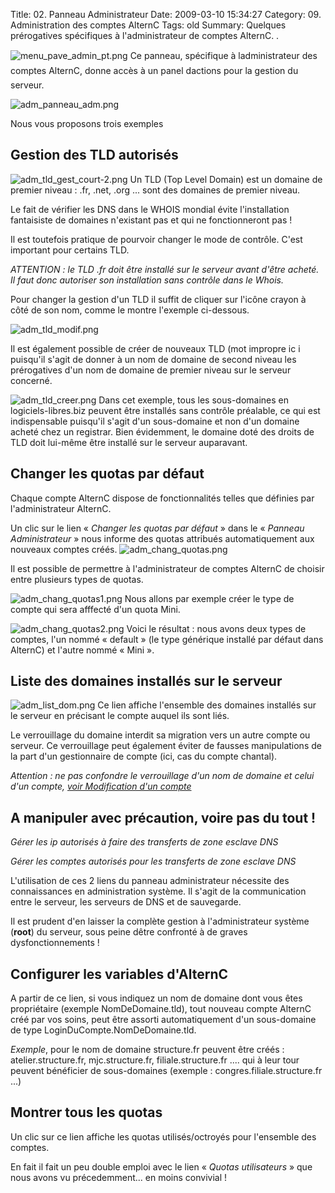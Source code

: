 Title: 02. Panneau Administrateur 
Date: 2009-03-10 15:34:27
Category: 09. Administration des comptes AlternC
Tags: old
Summary: Quelques prérogatives spécifiques à l'administrateur de comptes AlternC. . 

<img src="/img/menu_pave_admin_pt.png" title="to complete" alt="menu_pave_admin_pt.png" /> Ce panneau, spécifique à ladministrateur des comptes AlternC, donne accès à un panel dactions pour la gestion du serveur.

<img src="/img/adm_panneau_adm.png" title="to complete" alt="adm_panneau_adm.png" />

Nous vous proposons trois exemples 

## Gestion des TLD autorisés

<img src="/img/adm_tld_gest_court-2.png" title="to complete" alt="adm_tld_gest_court-2.png" /> Un TLD (Top Level Domain) est un domaine de premier niveau : .fr, .net, .org ... sont des domaines de premier niveau.

Le fait de vérifier les DNS dans le WHOIS mondial évite l'installation fantaisiste de domaines n'existant pas et qui ne fonctionneront pas !

Il est toutefois pratique de pourvoir changer le mode de contrôle. C'est important pour certains TLD.

*ATTENTION : le TLD .fr doit être installé sur le serveur avant d'être acheté. Il faut donc autoriser son installation sans contrôle dans le Whois.*

Pour changer la gestion d'un TLD il suffit de cliquer sur l'icône crayon à côté de son nom, comme le montre l'exemple ci-dessous.

<img src="/img/adm_tld_modif.png" title="to complete" alt="adm_tld_modif.png" />

Il est également possible de créer de nouveaux TLD (mot impropre ic i puisqu'il s'agit de donner à un nom de domaine de second niveau les prérogatives d'un  nom de domaine de premier niveau sur le serveur concerné.

<img src="/img/adm_tld_creer.png" title="to complete" alt="adm_tld_creer.png" />
Dans cet exemple, tous les sous-domaines en logiciels-libres.biz peuvent être installés sans contrôle préalable, ce qui est indispensable puisqu'il s'agit d'un sous-domaine et non d'un domaine acheté chez un registrar. Bien évidemment, le domaine doté des droits de TLD doit lui-même être installé sur le serveur auparavant.


## Changer les quotas par défaut

Chaque compte AlternC dispose de  fonctionnalités telles que définies par l'administrateur AlternC.

Un clic sur le lien « *Changer les quotas par défaut* » dans le « *Panneau Administrateur* » nous informe des quotas attribués automatiquement aux nouveaux comptes créés.
<img src="/img/adm_chang_quotas.png" title="to complete" alt="adm_chang_quotas.png" /> 

Il est possible de permettre à l'administrateur de comptes AlternC de choisir entre plusieurs types de quotas.

<img src="/img/adm_chang_quotas1.png" title="to complete" alt="adm_chang_quotas1.png" /> Nous allons par exemple créer le type de compte qui sera afffecté d'un quota Mini.

<img src="/img/adm_chang_quotas2.png" title="to complete" alt="adm_chang_quotas2.png" />
Voici le résultat : nous avons  deux types de comptes, l'un nommé « default » (le type générique installé par défaut dans AlternC)  et l'autre nommé « Mini ».

## Liste des domaines installés sur le serveur

<img src="/img/adm_list_dom.png" title="to complete" alt="adm_list_dom.png" /> Ce lien affiche l'ensemble des domaines installés sur le serveur en précisant le compte auquel ils sont liés.

Le verrouillage du domaine interdit sa migration vers un autre compte ou serveur. Ce verrouillage peut également éviter de fausses manipulations de la part d'un gestionnaire de compte (ici, cas du compte chantal).

*Attention : ne pas confondre le verrouillage d'un nom de domaine et celui d'un compte, [voir Modification d'un compte](art19)*


## A manipuler avec précaution, voire pas du tout !

*Gérer les ip autorisés à faire des transferts de zone esclave DNS*

*Gérer les comptes autorisés pour les transferts de zone esclave DNS*

L'utilisation de ces 2 liens du panneau administrateur nécessite des connaissances en administration système. Il s'agit de la communication entre le serveur, les serveurs de DNS et de sauvegarde.

Il est prudent d'en laisser la complète gestion à l'administrateur système (**root**) du serveur, sous peine dêtre confronté à de graves dysfonctionnements !

## Configurer les variables d'AlternC
A partir de ce lien, si vous indiquez un nom de domaine dont vous êtes propriétaire (exemple NomDeDomaine.tld), tout nouveau compte AlternC créé par vos soins, peut être assorti automatiquement d'un sous-domaine de type LoginDuCompte.NomDeDomaine.tld.

*Exemple*, pour le nom de domaine structure.fr peuvent être créés : atelier.structure.fr, mjc.structure.fr, filiale.structure.fr .... qui à leur tour peuvent bénéficier de sous-domaines (exemple : congres.filiale.structure.fr ...)

## Montrer tous les quotas
Un clic sur ce lien affiche les quotas utilisés/octroyés  pour l'ensemble des comptes.

En fait il fait un peu double emploi avec le lien « *Quotas utilisateurs* » que nous avons vu précedemment... en moins convivial !

